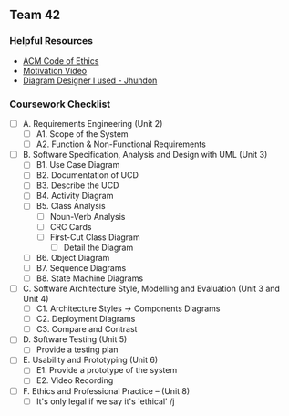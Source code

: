 ## Team 42
### Helpful Resources
- [ACM Code of Ethics](https://www.acm.org/code-of-ethics)
- [Motivation Video](https://youtu.be/dQw4w9WgXcQ)
- [Diagram Designer I used - Jhundon](https://app.diagrams.net/)

### Coursework Checklist
- [ ] A. Requirements Engineering (Unit 2)
  - [ ] A1. Scope of the System
  - [ ] A2. Function & Non-Functional Requirements
  
- [ ] B. Software Specification, Analysis and Design with UML (Unit 3)
  - [ ] B1. Use Case Diagram
  - [ ] B2. Documentation of UCD
  - [ ] B3. Describe the UCD
  - [ ] B4. Activity Diagram
  - [ ] B5. Class Analysis
    - [ ] Noun-Verb Analysis
    - [ ] CRC Cards
    - [ ] First-Cut Class Diagram
      - [ ] Detail the Diagram
  - [ ] B6. Object Diagram
  - [ ] B7. Sequence Diagrams
  - [ ] B8. State Machine Diagrams
      
- [ ] C. Software Architecture Style, Modelling and Evaluation (Unit 3 and Unit 4)
  - [ ] C1. Architecture Styles -> Components Diagrams
  - [ ] C2. Deployment Diagrams
  - [ ] C3. Compare and Contrast
  
- [ ] D. Software Testing (Unit 5)
  - [ ] Provide a testing plan

- [ ] E. Usability and Prototyping (Unit 6)
  - [ ] E1. Provide a prototype of the system
  - [ ] E2. Video Recording

- [ ] F. Ethics and Professional Practice – (Unit 8)
  - [ ] It's only legal if we say it's 'ethical' /j
